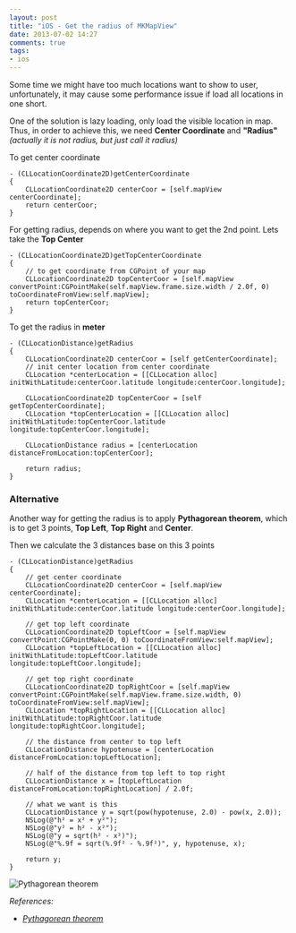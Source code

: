 ```yaml
---
layout: post
title: "iOS - Get the radius of MKMapView"
date: 2013-07-02 14:27
comments: true
tags: 
- ios
---
```


Some time we might have too much locations want to show to user, unfortunately, it may cause some performance issue if load all locations in one short.

One of the solution is lazy loading, only load the visible location in map. Thus, in order to achieve this, we need **Center Coordinate** and **"Radius"** _(actually it is not radius, but just call it radius)_

To get center coordinate

```obj-c
- (CLLocationCoordinate2D)getCenterCoordinate
{
    CLLocationCoordinate2D centerCoor = [self.mapView centerCoordinate];
    return centerCoor;
}
```

For getting radius, depends on where you want to get the 2nd point. Lets take the **Top Center**

```obj-c
- (CLLocationCoordinate2D)getTopCenterCoordinate
{
    // to get coordinate from CGPoint of your map
    CLLocationCoordinate2D topCenterCoor = [self.mapView convertPoint:CGPointMake(self.mapView.frame.size.width / 2.0f, 0) toCoordinateFromView:self.mapView];
    return topCenterCoor;
}
```

To get the radius in **meter**

```obj-c
- (CLLocationDistance)getRadius
{
    CLLocationCoordinate2D centerCoor = [self getCenterCoordinate];
    // init center location from center coordinate
    CLLocation *centerLocation = [[CLLocation alloc] initWithLatitude:centerCoor.latitude longitude:centerCoor.longitude];
    
    CLLocationCoordinate2D topCenterCoor = [self getTopCenterCoordinate];
    CLLocation *topCenterLocation = [[CLLocation alloc] initWithLatitude:topCenterCoor.latitude longitude:topCenterCoor.longitude];

    CLLocationDistance radius = [centerLocation distanceFromLocation:topCenterCoor];

    return radius;
}
```

### Alternative

Another way for getting the radius is to apply **Pythagorean theorem**, which is to get 3 points, **Top Left**, **Top Right** and **Center**.

Then we calculate the 3 distances base on this 3 points

```obj-c
- (CLLocationDistance)getRadius
{
    // get center coordinate
    CLLocationCoordinate2D centerCoor = [self.mapView centerCoordinate];
    CLLocation *centerLocation = [[CLLocation alloc] initWithLatitude:centerCoor.latitude longitude:centerCoor.longitude];
    
    // get top left coordinate
    CLLocationCoordinate2D topLeftCoor = [self.mapView convertPoint:CGPointMake(0, 0) toCoordinateFromView:self.mapView];
    CLLocation *topLeftLocation = [[CLLocation alloc] initWithLatitude:topLeftCoor.latitude longitude:topLeftCoor.longitude];
    
    // get top right coordinate
    CLLocationCoordinate2D topRightCoor = [self.mapView convertPoint:CGPointMake(self.mapView.frame.size.width, 0) toCoordinateFromView:self.mapView];
    CLLocation *topRightLocation = [[CLLocation alloc] initWithLatitude:topRightCoor.latitude longitude:topRightCoor.longitude];
    
    // the distance from center to top left
    CLLocationDistance hypotenuse = [centerLocation distanceFromLocation:topLeftLocation];

    // half of the distance from top left to top right
    CLLocationDistance x = [topLeftLocation distanceFromLocation:topRightLocation] / 2.0f;
    
    // what we want is this
    CLLocationDistance y = sqrt(pow(hypotenuse, 2.0) - pow(x, 2.0));
    NSLog(@"h² = x² + y²");
    NSLog(@"y² = h² - x²");
    NSLog(@"y = sqrt(h² - x²)");
    NSLog(@"%.9f = sqrt(%.9f² - %.9f²)", y, hypotenuse, x);

    return y;
}
```

![Pythagorean theorem](http://jslim89.github.com/images/posts/2013-07-02-ios-get-the-radius-of-mkmapview/pythagorean-theorem.png)

_References:_

* _[Pythagorean theorem](http://en.wikipedia.org/wiki/Pythagoras#Pythagorean_theorem)_
